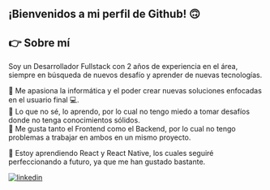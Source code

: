 ## ¡Bienvenidos a mi perfil de Github!  🙃



## 👉 Sobre mí
Soy un Desarrollador Fullstack con 2 años de experiencia en el área, siempre en búsqueda de nuevos desafío y aprender de nuevas tecnologías.

🔸 Me apasiona la informática y el poder crear nuevas soluciones enfocadas en el usuario final 💻.<br>
🔸 Lo que no sé, lo aprendo, por lo cual no tengo miedo a tomar desafíos donde no tenga conocimientos sólidos.<br>
🔸 Me gusta tanto el Frontend como el Backend, por lo cual no tengo problemas a trabajar en ambos en un mismo proyecto.

🌱 Estoy aprendiendo React y React Native, los cuales seguiré perfeccionando a futuro, ya que me han gustado bastante.

[![linkedin](https://img.shields.io/static/v1?label=&message=linkedin&color=0e76a8&logo=linkedin&logoColor=white&style=for-the-badge)](https://www.linkedin.com/in/davidvidaldelrio)
